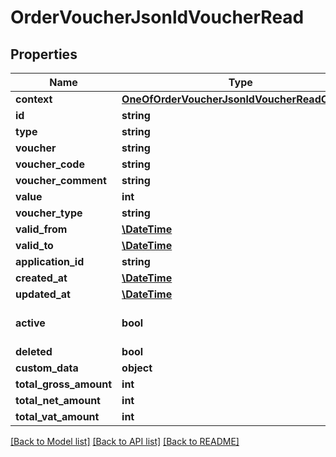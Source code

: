 # OrderVoucherJsonldVoucherRead

## Properties
Name | Type | Description | Notes
------------ | ------------- | ------------- | -------------
**context** | [**OneOfOrderVoucherJsonldVoucherReadContext**](OneOfOrderVoucherJsonldVoucherReadContext.md) |  | [optional] 
**id** | **string** |  | [optional] 
**type** | **string** |  | [optional] 
**voucher** | **string** |  | 
**voucher_code** | **string** |  | [optional] 
**voucher_comment** | **string** |  | [optional] 
**value** | **int** |  | [optional] 
**voucher_type** | **string** |  | [optional] 
**valid_from** | [**\DateTime**](\DateTime.md) |  | [optional] 
**valid_to** | [**\DateTime**](\DateTime.md) |  | [optional] 
**application_id** | **string** |  | [optional] 
**created_at** | [**\DateTime**](\DateTime.md) |  | [optional] 
**updated_at** | [**\DateTime**](\DateTime.md) |  | [optional] 
**active** | **bool** |  | [optional] [default to true]
**deleted** | **bool** |  | [optional] 
**custom_data** | **object** |  | [optional] 
**total_gross_amount** | **int** |  | [optional] 
**total_net_amount** | **int** |  | [optional] 
**total_vat_amount** | **int** |  | [optional] 

[[Back to Model list]](../../README.md#documentation-for-models) [[Back to API list]](../../README.md#documentation-for-api-endpoints) [[Back to README]](../../README.md)

